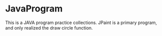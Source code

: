 # JavaProgram
This is a JAVA program practice collections.
JPaint is a primary program, and only realized the draw circle function.

